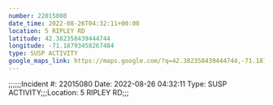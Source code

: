 ```yaml
---
number: 22015080
date_time: 2022-08-26T04:32:11+00:00
location: 5 RIPLEY RD
latitude: 42.382358439444744
longitude: -71.18793458267484
type: SUSP ACTIVITY
google_maps_link: https://maps.google.com/?q=42.382358439444744,-71.18793458267484
---
```


;;;;;;Incident #: 22015080  Date: 2022-08-26 04:32:11   Type: SUSP ACTIVITY;;;Location: 5 RIPLEY RD;;;
